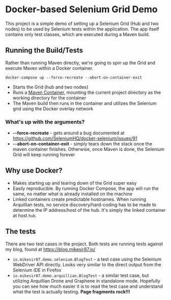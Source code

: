 # Docker-based Selenium Grid Demo

This project is a simple demo of setting up a Selenium Grid (Hub and two nodes) to be used by Selenium tests within the application.  The app itself contains only test classes, which are executed during a Maven build.


## Running the Build/Tests

Rather than running Maven directly, we're going to spin up the Grid and execute Maven within a Docker container.

```
docker-compose up --force-recreate --abort-on-container-exit
```

- Starts the Grid (hub and two nodes)
- Runs a [Maven Container](https://hub.docker.com/_/maven/), mounting the current project directory as the working directory for the container
- The Maven build then runs in the container and utilizes the Selenium grid using the Docker overlay network

### What's up with the arguments?

- **--force-recreate** - gets around a bug documented at https://github.com/SeleniumHQ/docker-selenium/issues/91
- **--abort-on-container-exit** - simply tears down the stack once the maven container finishes.  Otherwise, once Maven is done, the Selenium Grid will keep running forever

## Why use Docker?

- Makes starting up and tearing down of the Grid super easy
- Easily reproducible. By running Docker Compose, the app will run the same, no matter what is already installed on the machine
- Linked containers create predictable hostnames. When running Arquillian tests, no service discovery/hard-coding has to be made to determine the IP address/host of the hub. It's simply the linked container at host ```hub```.

## The tests

There are two test cases in the project.  Both tests are running tests against my blog, found at https://blog.mikesir87.io/

- ```io.mikesir87.demo.selenium.BlogTest``` - a test case using the Selenium WebDriver API directly. Looks very similar to the direct output from the Selenium IDE in Firefox
- ```io.mikesir87.demo.arquillian.BlogTest``` - a similar test case, but utilizing Arquillian Drone and Graphene in standalone mode. Hopefully you can see how much easier it is to read the test case and understand what the test is actually testing. **Page fragments rock!!!**

